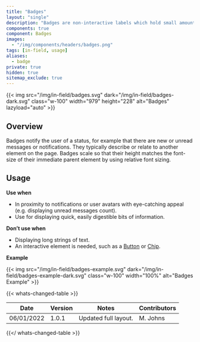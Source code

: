 ```yaml
---
title: "Badges"
layout: "single"
description: "Badges are non-interactive labels which hold small amounts of information."
components: true
component: Badges
images:
  - "/img/components/headers/badges.png"
tags: [in-field, usage]
aliases:
  - badge
private: true
hidden: true
sitemap_exclude: true
---
```


{{< img src="/img/in-field/badges.svg" dark="/img/in-field/badges-dark.svg" class="w-100" width="979" height="228" alt="Badges" lazyload="auto" >}}

## Overview

Badges notify the user of a status, for example that there are new or unread messages or notifications. They typically describe or relate to another element on the page. Badges scale so that their height matches the font-size of their immediate parent element by using relative font sizing.

## Usage

**Use when**

- In proximity to notifications or user avatars with eye-catching appeal (e.g. displaying unread messages count).
- Use for displaying quick, easily digestible bits of information.

**Don’t use when**

- Displaying long strings of text.
- An interactive element is needed, such as a [Button](/components/in-field/buttons/) or [Chip](/components/in-field/chip/).

**Example**

{{< img src="/img/in-field/badges-example.svg" dark="/img/in-field/badges-example-dark.svg" class="w-100" width="100%" alt="Badges Example" >}}

{{< whats-changed-table >}}

| Date       | Version | Notes                | Contributors |
| ---------- | ------- | -------------------- | ------------ |
| 06/01/2022 | 1.0.1   | Updated full layout. | M. Johns     |

{{</ whats-changed-table >}}

